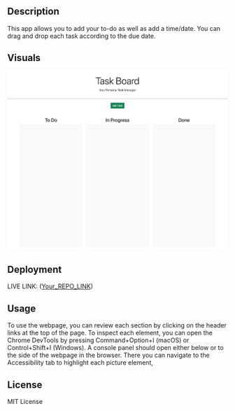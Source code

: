 
## Description

This app allows you to add your to-do as well as add a time/date. You can drag and drop each task according to the due date. 

## Visuals

<img src="./Assets/images/img.png" >



## Deployment

LIVE LINK: ([Your_REPO_LINK](https://vgalante2.github.io/Task_Manager/))

## Usage

To use the webpage, you can review each section by clicking on the header links at the top of the page. To inspect each element, you can open the Chrome DevTools by pressing Command+Option+I (macOS) or Control+Shift+I (Windows). A console panel should open either below or to the side of the webpage in the browser. There you can navigate to the Accessibility tab to highlight each picture element,



## License

MIT License 
